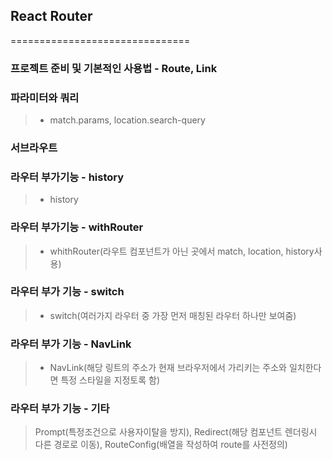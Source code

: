 ## React Router
===============================

### 프로젝트 준비 및 기본적인 사용법 - Route, Link

### 파라미터와 쿼리 
> -  match.params, location.search-query

### 서브라우트

### 라우터 부가기능 - history
> - history

### 라우터 부가기능 - withRouter
> - whithRouter(라우트 컴포넌트가 아닌 곳에서 match, location, history사용)

### 라우터 부가 기능 - switch 
> - switch(여러가지 라우터 중 가장 먼저 매칭된 라우터 하나만 보여줌)

### 라우터 부가 기능 - NavLink 
> - NavLink(해당 링트의 주소가 현재 브라우저에서 가리키는 주소와 일치한다면 특정 스타일을 지정토록 함)

### 라우터 부가 기능 - 기타
> Prompt(특정조건으로 사용자이탈을 방지),
> Redirect(해당 컴포넌트 렌더링시 다른 경로로 이동), 
> RouteConfig(배열을 작성하여 route를 사전정의)